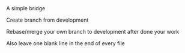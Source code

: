 ## 

A simple bridge

Create branch from development

Rebase/merge your own branch to development after done your work

Also leave one blank line in the end of every file 
